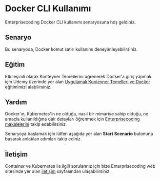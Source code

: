 
# Docker CLI Kullanımı

Enterprisecoding Docker CLI kullanımı senaryosuna hoş geldiniz.

## Senaryo

Bu senaryoda, Docker komut satırı kullanımı deneyimleyebilirsiniz.

## Eğitim

Etkileşimli olarak Konteyner Temellerini öğrenerek Docker'a giriş yapmak için Udemy üzerinde yer alan [Uygulamalı Konteyner Temelleri ve Docker](https://www.udemy.com/course/uygulamali-konteyner-temelleri-ve-docker/) eğitimimizi alabilirsiniz.

## Yardım

Docker'ın, Kubernetes'in ne olduğu, nasıl bir mimariye sahip olduğu, ne amaçla kullanıldığına dair detayları öğrenmek için [Enterprisecoding makalelerini](http://www.enterprisecoding.com) takip edebilirsiniz.

Senaryoya başlamak için lütfen aşağıda yer alan **Start Scenario** butonuna basarak anlatılan adımları takip ediniz.

## İletişim

Container ve Kubernetes ile ilgili sorularınız için bize Enterprisecoding web sitesinde yer alan [iletişim](https://enterprisecoding.com/iletisim/) sayfasından ulaşabilirsiniz.
